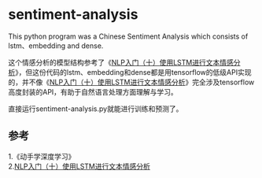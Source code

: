 # sentiment-analysis
This python program was a Chinese Sentiment Analysis which consists of lstm、embedding and dense.

这个情感分析的模型结构参考了《[NLP入门（十）使用LSTM进行文本情感分析](https://www.jianshu.com/p/b5f03ece4e50)》，但这份代码的lstm、embedding和dense都是用tensorflow的低级API实现的，并不像《[NLP入门（十）使用LSTM进行文本情感分析](https://www.jianshu.com/p/b5f03ece4e50)》完全涉及tensorflow高度封装的API，有助于自然语言处理方面理解与学习。  

直接运行sentiment-analysis.py就能进行训练和预测了。  

参考  
-
1.《动手学深度学习》  
2.[NLP入门（十）使用LSTM进行文本情感分析](https://www.jianshu.com/p/b5f03ece4e50) 
